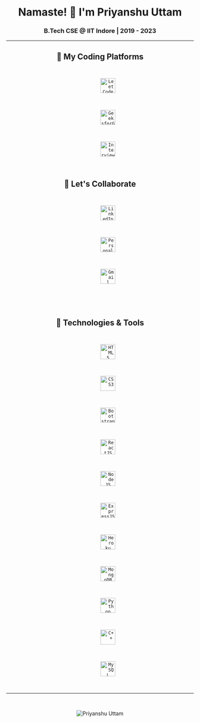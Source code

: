 <h1 align="center">Namaste! 🙏 I'm Priyanshu Uttam</h1>
<h3 align="center">B.Tech CSE @ <strong>IIT Indore</strong> | 2019 - 2023</h3>
<hr>

<h2 align="center">🚀 My Coding Platforms</h2>
<p align="center">
  <code>
    <a style="text-decoration: none" href="https://leetcode.com/cse190001048/" target="_blank">
      <img src="https://upload.wikimedia.org/wikipedia/commons/1/19/LeetCode_logo_black.png" alt="LeetCode" width="40" height="40" />
    </a>
  </code>
  <code>
    <a style="text-decoration: none" href="https://auth.geeksforgeeks.org/user/rahuluttam938/practice/" target="_blank">
      <img src="https://media.geeksforgeeks.org/wp-content/cdn-uploads/gfg_200X200.png" alt="GeeksforGeeks" width="40" height="40" />
    </a>
  </code>
  <code>
    <a style="text-decoration: none" href="https://www.interviewbit.com/profile/Priyanshu_uttam" target="_blank">
      <img src="https://i0.wp.com/blog.interviewbit.com/wp-content/uploads/2017/11/logo-transparent.png?fit=1024%2C1024&ssl=1" alt="InterviewBit" width="40" height="40" />
    </a>
  </code>
</p>

<h2 align="center">🤝 Let's Collaborate</h2>
<p align="center">
  <code>
    <a style="text-decoration: none" href="https://www.linkedin.com/in/priyanshu-uttam-24a44b193/" target="_blank">
      <img src="https://www.loginhit.com.ng/wp-content/uploads/2019/09/LinkedIn-1.jpg" alt="LinkedIn" height="40" width="40" />
    </a>
  </code>
  <code>
    <a style="text-decoration: none" href="https://priyanshuuttam.netlify.app/" target="_blank">
      <img src="https://media.istockphoto.com/vectors/world-wide-web-icon-vector-id1215492483" alt="Personal Website" height="40" width="40" />
    </a>
  </code>
  <code>
    <a style="text-decoration: none" href="mailto:puoffcamp1907@gmail.com" target="_blank">
      <img src="https://upload.wikimedia.org/wikipedia/commons/thumb/7/7e/Gmail_icon_%282020%29.svg/1280px-Gmail_icon_%282020%29.svg.png" alt="Gmail" height="40" width="40" />
    </a>
  </code>
</p>
<br />

<h2 align="center">🚀 Technologies & Tools</h2>
<p align="center">
  <code>
    <a style="text-decoration: none" href="https://www.w3.org/html/" target="_blank">
      <img src="https://www.vectorlogo.zone/logos/w3_html5/w3_html5-icon.svg" alt="HTML5" width="40" height="40" />
    </a>
  </code>
  <code>
    <a style="text-decoration: none" href="https://www.w3schools.com/css/" target="_blank">
      <img src="https://www.vectorlogo.zone/logos/netlifyapp_watercss/netlifyapp_watercss-ar21.svg" alt="CSS3" width="40" height="40" />
    </a>
  </code>
  <code>
    <a style="text-decoration: none" href="https://getbootstrap.com" target="_blank">
      <img src="https://www.vectorlogo.zone/logos/getbootstrap/getbootstrap-icon.svg" alt="Bootstrap" width="40" height="40" />
    </a>
  </code>
  <code>
    <a style="text-decoration: none" href="https://reactjs.org/" target="_blank">
      <img src="https://www.vectorlogo.zone/logos/reactjs/reactjs-icon.svg" alt="ReactJS" width="40" height="40" />
    </a>
  </code>
  <code>
    <a style="text-decoration: none" href="https://nodejs.org" target="_blank">
      <img src="https://www.vectorlogo.zone/logos/nodejs/nodejs-icon.svg" alt="NodeJS" width="40" height="40" />
    </a>
  </code>
  <code>
    <a style="text-decoration: none" href="https://expressjs.com" target="_blank">
      <img src="https://www.vectorlogo.zone/logos/expressjs/expressjs-icon.svg" alt="ExpressJS" width="40" height="40" />
    </a>
  </code>
  <code>
    <a style="text-decoration: none" href="https://heroku.com" target="_blank">
      <img src="https://www.vectorlogo.zone/logos/heroku/heroku-icon.svg" alt="Heroku" width="40" height="40" />
    </a>
  </code>
  <code>
    <a style="text-decoration: none" href="https://www.mongodb.com/" target="_blank">
      <img src="https://www.vectorlogo.zone/logos/mongodb/mongodb-icon.svg" alt="MongoDB" width="40" height="40" />
    </a>
  </code>
  <code>
    <a style="text-decoration: none" href="https://www.python.org/" target="_blank">
      <img src="https://www.vectorlogo.zone/logos/python/python-icon.svg" alt="Python" width="40" height="40" />
    </a>
  </code>
  <code>
    <a style="text-decoration: none" href="https://en.wikipedia.org/wiki/C%2B%2B" target="_blank">
      <img src="https://upload.wikimedia.org/wikipedia/commons/thumb/1/18/ISO_C%2B%2B_Logo.svg/180px-ISO_C%2B%2B_Logo.svg.png" alt="C++" width="40" height="40" />
    </a>
  </code>
  <code>
    <a style="text-decoration: none" href="https://www.mysql.com/" target="_blank">
      <img src="https://pngimg.com/uploads/mysql/mysql_PNG1.png" alt="MySQL" width="40" height="40" />
    </a>
  </code>
</p>

<hr />
<br />

<p align="center">
  <img src="https://github-readme-stats.vercel.app/api?username=uttam509&show_icons=true&locale=en&theme=radical&count_private=true" alt="Priyanshu Uttam" />
</
